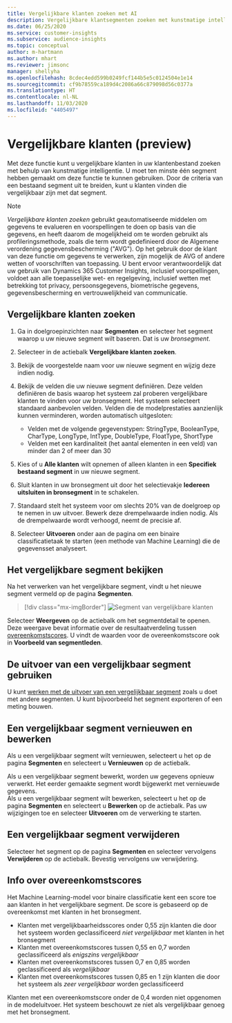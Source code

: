 ```yaml
---
title: Vergelijkbare klanten zoeken met AI
description: Vergelijkbare klantsegmenten zoeken met kunstmatige intelligentie.
ms.date: 06/25/2020
ms.service: customer-insights
ms.subservice: audience-insights
ms.topic: conceptual
author: m-hartmann
ms.author: mhart
ms.reviewer: jimsonc
manager: shellyha
ms.openlocfilehash: 8cdec4edd599b0249fcf144b5e5c0124504e1e14
ms.sourcegitcommit: cf9b78559ca189d4c2086a66c879098d56c0377a
ms.translationtype: HT
ms.contentlocale: nl-NL
ms.lasthandoff: 11/03/2020
ms.locfileid: "4405497"
---
```

# <a name="similar-customers-preview"></a>Vergelijkbare klanten (preview)

Met deze functie kunt u vergelijkbare klanten in uw klantenbestand zoeken met behulp van kunstmatige intelligentie. U moet ten minste één segment hebben gemaakt om deze functie te kunnen gebruiken. Door de criteria van een bestaand segment uit te breiden, kunt u klanten vinden die vergelijkbaar zijn met dat segment.

> [!NOTE]
> *Vergelijkbare klanten zoeken* gebruikt geautomatiseerde middelen om gegevens te evalueren en voorspellingen te doen op basis van die gegevens, en heeft daarom de mogelijkheid om te worden gebruikt als profileringsmethode, zoals die term wordt gedefinieerd door de Algemene verordening gegevensbescherming ("AVG"). Op het gebruik door de klant van deze functie om gegevens te verwerken, zijn mogelijk de AVG of andere wetten of voorschriften van toepassing. U bent ervoor verantwoordelijk dat uw gebruik van Dynamics 365 Customer Insights, inclusief voorspellingen, voldoet aan alle toepasselijke wet- en regelgeving, inclusief wetten met betrekking tot privacy, persoonsgegevens, biometrische gegevens, gegevensbescherming en vertrouwelijkheid van communicatie.

## <a name="finding-similar-customers"></a>Vergelijkbare klanten zoeken

1. Ga in doelgroepinzichten naar **Segmenten** en selecteer het segment waarop u uw nieuwe segment wilt baseren. Dat is uw *bronsegment*.

1. Selecteer in de actiebalk **Vergelijkbare klanten zoeken**.

1. Bekijk de voorgestelde naam voor uw nieuwe segment en wijzig deze indien nodig.

1. Bekijk de velden die uw nieuwe segment definiëren. Deze velden definiëren de basis waarop het systeem zal proberen vergelijkbare klanten te vinden voor uw bronsegment. Het systeem selecteert standaard aanbevolen velden.
  Velden die de modelprestaties aanzienlijk kunnen verminderen, worden automatisch uitgesloten:
  
   - Velden met de volgende gegevenstypen: StringType, BooleanType, CharType, LongType, IntType, DoubleType, FloatType, ShortType
   - Velden met een kardinaliteit (het aantal elementen in een veld) van minder dan 2 of meer dan 30

1. Kies of u **Alle klanten** wilt opnemen of alleen klanten in een **Specifiek bestaand segment** in uw nieuwe segment.

1. Sluit klanten in uw bronsegment uit door het selectievakje **Iedereen uitsluiten in bronsegment** in te schakelen.

1. Standaard stelt het systeem voor om slechts 20% van de doelgroep op te nemen in uw uitvoer. Bewerk deze drempelwaarde indien nodig. Als de drempelwaarde wordt verhoogd, neemt de precisie af.

1. Selecteer **Uitvoeren** onder aan de pagina om een binaire classificatietaak te starten (een methode van Machine Learning) die de gegevensset analyseert.

## <a name="view-the-similar-segment"></a>Het vergelijkbare segment bekijken

Na het verwerken van het vergelijkbare segment, vindt u het nieuwe segment vermeld op de pagina **Segmenten**.

> [!div class="mx-imgBorder"]
> ![Segment van vergelijkbare klanten](media/expanded-segment.png "Segment van vergelijkbare klanten")

Selecteer **Weergeven** op de actiebalk om het segmentdetail te openen. Deze weergave bevat informatie over de resultaatverdeling tussen [overeenkomstscores](#about-similarity-scores). U vindt de waarden voor de overeenkomstscore ook in **Voorbeeld van segmentleden**.

## <a name="use-the-output-of-a-similar-segment"></a>De uitvoer van een vergelijkbaar segment gebruiken

U kunt [werken met de uitvoer van een vergelijkbaar segment](segments.md) zoals u doet met andere segmenten. U kunt bijvoorbeeld het segment exporteren of een meting bouwen.

## <a name="refresh-and-edit-a-similar-segment"></a>Een vergelijkbaar segment vernieuwen en bewerken

Als u een vergelijkbaar segment wilt vernieuwen, selecteert u het op de pagina **Segmenten** en selecteert u **Vernieuwen** op de actiebalk.

Als u een vergelijkbaar segment bewerkt, worden uw gegevens opnieuw verwerkt. Het eerder gemaakte segment wordt bijgewerkt met vernieuwde gegevens.    
Als u een vergelijkbaar segment wilt bewerken, selecteert u het op de pagina **Segmenten** en selecteert u **Bewerken** op de actiebalk. Pas uw wijzigingen toe en selecteer **Uitvoeren** om de verwerking te starten.

## <a name="delete-a-similar-segment"></a>Een vergelijkbaar segment verwijderen

Selecteer het segment op de pagina **Segmenten** en selecteer vervolgens **Verwijderen** op de actiebalk. Bevestig vervolgens uw verwijdering.

## <a name="about-similarity-scores"></a>Info over overeenkomstscores

Het Machine Learning-model voor binaire classificatie kent een score toe aan klanten in het vergelijkbare segment. De score is gebaseerd op de overeenkomst met klanten in het bronsegment.

- Klanten met vergelijkbaarheidsscores onder 0,55 zijn klanten die door het systeem worden geclassificeerd *niet vergelijkbaar* met klanten in het bronsegment
- Klanten met overeenkomstscores tussen 0,55 en 0,7 worden geclassificeerd als *enigszins vergelijkbaar*
- Klanten met overeenkomstscores tussen 0,7 en 0,85 worden geclassificeerd als *vergelijkbaar*
- Klanten met overeenkomstscores tussen 0,85 en 1 zijn klanten die door het systeem als *zeer vergelijkbaar* worden geclassificeerd

Klanten met een overeenkomstscore onder de 0,4 worden niet opgenomen in de modeluitvoer. Het systeem beschouwt ze niet als vergelijkbaar genoeg met het bronsegment.
